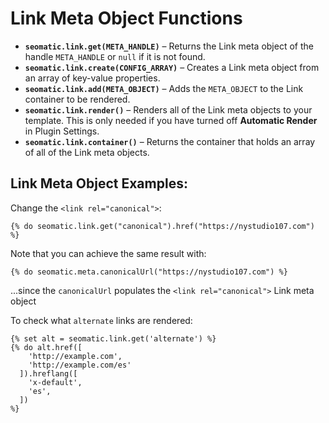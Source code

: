 # Link Meta Object Functions

* **`seomatic.link.get(META_HANDLE)`** – Returns the Link meta object of the handle `META_HANDLE` or `null` if it is not found.
* **`seomatic.link.create(CONFIG_ARRAY)`** – Creates a Link meta object from an array of key-value properties.
* **`seomatic.link.add(META_OBJECT)`** – Adds the `META_OBJECT` to the Link container to be rendered.
* **`seomatic.link.render()`** – Renders all of the Link meta objects to your template. This is only needed if you have turned off **Automatic Render** in Plugin Settings.
* **`seomatic.link.container()`** – Returns the container that holds an array of all of the Link meta objects.

## Link Meta Object Examples:

Change the `<link rel="canonical">`:
```twig
{% do seomatic.link.get("canonical").href("https://nystudio107.com") %}
```

Note that you can achieve the same result with:
```twig
{% do seomatic.meta.canonicalUrl("https://nystudio107.com") %}
```

...since the `canonicalUrl` populates the `<link rel="canonical">` Link meta object

To check what `alternate` links are rendered:

```twig
{% set alt = seomatic.link.get('alternate') %}
{% do alt.href([
    'http://example.com',
    'http://example.com/es'
  ]).hreflang([
    'x-default',
    'es',
  ])
%}
```
